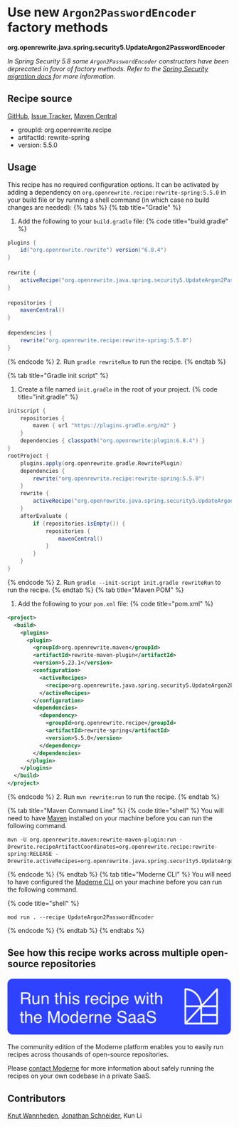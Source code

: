 # Use new `Argon2PasswordEncoder` factory methods

**org.openrewrite.java.spring.security5.UpdateArgon2PasswordEncoder**

_In Spring Security 5.8 some `Argon2PasswordEncoder` constructors have been deprecated in favor of factory methods. Refer to the [ Spring Security migration docs](https://docs.spring.io/spring-security/reference/5.8/migration/index.html#_update_argon2passwordencoder) for more information._

## Recipe source

[GitHub](https://github.com/openrewrite/rewrite-spring/blob/main/src/main/java/org/openrewrite/java/spring/security5/UpdateArgon2PasswordEncoder.java), [Issue Tracker](https://github.com/openrewrite/rewrite-spring/issues), [Maven Central](https://central.sonatype.com/artifact/org.openrewrite.recipe/rewrite-spring/5.5.0/jar)

* groupId: org.openrewrite.recipe
* artifactId: rewrite-spring
* version: 5.5.0


## Usage

This recipe has no required configuration options. It can be activated by adding a dependency on `org.openrewrite.recipe:rewrite-spring:5.5.0` in your build file or by running a shell command (in which case no build changes are needed): 
{% tabs %}
{% tab title="Gradle" %}
1. Add the following to your `build.gradle` file:
{% code title="build.gradle" %}
```groovy
plugins {
    id("org.openrewrite.rewrite") version("6.8.4")
}

rewrite {
    activeRecipe("org.openrewrite.java.spring.security5.UpdateArgon2PasswordEncoder")
}

repositories {
    mavenCentral()
}

dependencies {
    rewrite("org.openrewrite.recipe:rewrite-spring:5.5.0")
}
```
{% endcode %}
2. Run `gradle rewriteRun` to run the recipe.
{% endtab %}

{% tab title="Gradle init script" %}
1. Create a file named `init.gradle` in the root of your project.
{% code title="init.gradle" %}
```groovy
initscript {
    repositories {
        maven { url "https://plugins.gradle.org/m2" }
    }
    dependencies { classpath("org.openrewrite:plugin:6.8.4") }
}
rootProject {
    plugins.apply(org.openrewrite.gradle.RewritePlugin)
    dependencies {
        rewrite("org.openrewrite.recipe:rewrite-spring:5.5.0")
    }
    rewrite {
        activeRecipe("org.openrewrite.java.spring.security5.UpdateArgon2PasswordEncoder")
    }
    afterEvaluate {
        if (repositories.isEmpty()) {
            repositories {
                mavenCentral()
            }
        }
    }
}
```
{% endcode %}
2. Run `gradle --init-script init.gradle rewriteRun` to run the recipe.
{% endtab %}
{% tab title="Maven POM" %}
1. Add the following to your `pom.xml` file:
{% code title="pom.xml" %}
```xml
<project>
  <build>
    <plugins>
      <plugin>
        <groupId>org.openrewrite.maven</groupId>
        <artifactId>rewrite-maven-plugin</artifactId>
        <version>5.23.1</version>
        <configuration>
          <activeRecipes>
            <recipe>org.openrewrite.java.spring.security5.UpdateArgon2PasswordEncoder</recipe>
          </activeRecipes>
        </configuration>
        <dependencies>
          <dependency>
            <groupId>org.openrewrite.recipe</groupId>
            <artifactId>rewrite-spring</artifactId>
            <version>5.5.0</version>
          </dependency>
        </dependencies>
      </plugin>
    </plugins>
  </build>
</project>
```
{% endcode %}
2. Run `mvn rewrite:run` to run the recipe.
{% endtab %}

{% tab title="Maven Command Line" %}
{% code title="shell" %}
You will need to have [Maven](https://maven.apache.org/download.cgi) installed on your machine before you can run the following command.

```shell
mvn -U org.openrewrite.maven:rewrite-maven-plugin:run -Drewrite.recipeArtifactCoordinates=org.openrewrite.recipe:rewrite-spring:RELEASE -Drewrite.activeRecipes=org.openrewrite.java.spring.security5.UpdateArgon2PasswordEncoder
```
{% endcode %}
{% endtab %}
{% tab title="Moderne CLI" %}
You will need to have configured the [Moderne CLI](https://docs.moderne.io/moderne-cli/cli-intro) on your machine before you can run the following command.

{% code title="shell" %}
```shell
mod run . --recipe UpdateArgon2PasswordEncoder
```
{% endcode %}
{% endtab %}
{% endtabs %}

## See how this recipe works across multiple open-source repositories

[![Moderne Link Image](/.gitbook/assets/ModerneRecipeButton.png)](https://app.moderne.io/recipes/org.openrewrite.java.spring.security5.UpdateArgon2PasswordEncoder)

The community edition of the Moderne platform enables you to easily run recipes across thousands of open-source repositories.

Please [contact Moderne](https://moderne.io/product) for more information about safely running the recipes on your own codebase in a private SaaS.

## Contributors
[Knut Wannheden](mailto:knut@moderne.io), [Jonathan Schnéider](mailto:jkschneider@gmail.com), Kun Li
